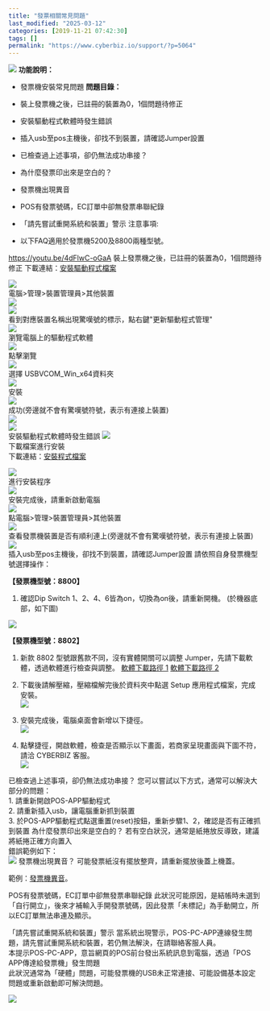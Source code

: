 ```yaml
---
title: "發票相關常見問題"
last_modified: "2025-03-12"
categories: [2019-11-21 07:42:30]
tags: []
permalink: "https://www.cyberbiz.io/support/?p=5064"
---
```


![](https://www.cyberbiz.io/support/wp-content/uploads/2021/08/企業版.png)
**功能說明：**  

* 發票機安裝常見問題
**問題目錄：**

* 裝上發票機之後，已註冊的裝置為0，1個問題待修正
* 安裝驅動程式軟體時發生錯誤
* 插入usb至pos主機後，卻找不到裝置，請確認Jumper設置
* 已檢查過上述事項，卻仍無法成功串接？
* 為什麼發票印出來是空白的？
* 發票機出現異音
* POS有發票號碼，EC訂單中卻無發票串聯紀錄
* 「請先嘗試重開系統和裝置」警示
注意事項:  

* 以下FAQ適用於發票機5200及8800兩種型號。

https://youtu.be/4dFlwC-oGaA  裝上發票機之後，已註冊的裝置為0，1個問題待修正
下載連結：[安裝驅動程式檔案](https://drive.google.com/open?id=1_5E8MAY8fAAy5HDjuuX8cQ2hEcZBfiKQ)  

![](https://www.cyberbiz.co/support/wp-content/uploads/2019/11/找不到裝置0.png)  
電腦>管理>裝置管理員>其他裝置  
![](https://www.cyberbiz.co/support/wp-content/uploads/2019/11/找不到裝置1.png)  
![](https://www.cyberbiz.co/support/wp-content/uploads/2019/11/找不到裝置2.png)  
看到對應裝置名稱出現驚嘆號的標示，點右鍵"更新驅動程式管理"  
![](https://www.cyberbiz.co/support/wp-content/uploads/2019/11/找不到裝置3.png)  
瀏覽電腦上的驅動程式軟體  
![](https://www.cyberbiz.co/support/wp-content/uploads/2019/11/找不到裝置4.png)  
點擊瀏覽  
![](https://www.cyberbiz.co/support/wp-content/uploads/2019/11/找不到裝置5.png)  
選擇 USBVCOM_Win_x64資料夾  
![](https://www.cyberbiz.co/support/wp-content/uploads/2019/11/找不到裝置6.png)  
安裝  
![](https://www.cyberbiz.co/support/wp-content/uploads/2019/11/找不到裝置7.png)  
成功(旁邊就不會有驚嘆號符號，表示有連接上裝置)  
![](https://www.cyberbiz.co/support/wp-content/uploads/2019/11/代碼52錯誤6.png)  
![](https://www.cyberbiz.co/support/wp-content/uploads/2019/11/invoice_intro2.png)  
安裝驅動程式軟體時發生錯誤 ![](https://www.cyberbiz.co/support/wp-content/uploads/2019/11/代碼52錯誤1.png)  
下載檔案進行安裝  
下載連結：[安裝程式檔案](https://drive.google.com/file/d/1x1BPZeFaaAa8VjW3_pTiAqXP4OYCdE07/view?usp=sharing)  

![](https://www.cyberbiz.co/support/wp-content/uploads/2019/11/代碼52錯誤2.png)  
進行安裝程序  
![](https://www.cyberbiz.co/support/wp-content/uploads/2019/11/代碼52錯誤3.png)  
安裝完成後，請重新啟動電腦  
![](https://www.cyberbiz.co/support/wp-content/uploads/2019/11/代碼52錯誤4.png)  
點電腦>管理>裝置管理員>其他裝置  
![](https://www.cyberbiz.co/support/wp-content/uploads/2019/11/代碼52錯誤5.png)  
查看發票機裝置是否有順利連上(旁邊就不會有驚嘆號符號，表示有連接上裝置)  
![](https://www.cyberbiz.co/support/wp-content/uploads/2019/11/代碼52錯誤6.png)  
插入usb至pos主機後，卻找不到裝置，請確認Jumper設置 請依照自身發票機型號選擇操作：  

**【發票機型號：8800】**  

1. 確認Dip Switch 1、2、4、6皆為on，切換為on後，請重新開機。 (於機器底部，如下圖)  

![](https://www.cyberbiz.io/support/wp-content/uploads/2019/11/熒幕擷取畫面_2021_4_14_下午6_11.png)  

**【發票機型號：8802】**  

1. 新款 8802 型號跟舊款不同，沒有實體開關可以調整 Jumper，先請下載軟體，透過軟體進行檢查與調整。 [軟體下載路徑 1](https://drive.google.com/file/d/11OFommtgJWqYcZFmGWaQT4373BsJC9sO/view?usp=sharing) [軟體下載路徑 2](https://drive.google.com/file/d/1mbPBD49PFuoHyiIaBPhvsSsYVASz-bzT/view?usp=sharing)


2. 下載後請解壓縮，壓縮檔解完後於資料夾中點選 Setup 應用程式檔案，完成安裝。  
![](https://www.cyberbiz.io/support/wp-content/uploads/發票相關常見問題01.png)

3. 安裝完成後，電腦桌面會新增以下捷徑。  
![](https://www.cyberbiz.io/support/wp-content/uploads/發票相關常見問題02.png)

4. 點擊捷徑，開啟軟體，檢查是否顯示以下畫面，若商家呈現畫面與下圖不符，請洽 CYBERBIZ 客服。  
![](https://www.cyberbiz.io/support/wp-content/uploads/發票相關常見問題03.png)

已檢查過上述事項，卻仍無法成功串接？ 您可以嘗試以下方式，通常可以解決大部分的問題：  
1\. 請重新開啟POS-APP驅動程式  
2\. 請重新插入usb，讓電腦重新抓到裝置  
3\. 於POS-APP驅動程式點選重置(reset)按鈕，重新步驟1、2，確認是否有正確抓到裝置  為什麼發票印出來是空白的？
若有空白狀況，通常是紙捲放反導致，建議將紙捲正確方向置入  
錯誤範例如下：  
![](https://www.cyberbiz.io/support/wp-content/uploads/2021/12/錯誤方向擺放發票紙.png)
發票機出現異音？ 可能發票紙沒有擺放整齊，請重新擺放後蓋上機蓋。  

範例：[發票機異音](https://drive.google.com/file/d/12Cnb5YsTSt5HSYQBYukbcjOugdm4QGQ4/view?usp=sharing)。  

POS有發票號碼，EC訂單中卻無發票串聯紀錄
此狀況可能原因，是結帳時未選到「自行開立」，後來才補輸入手開發票號碼，因此發票「未標記」為手動開立，所以EC訂單無法串連及顯示。  



「請先嘗試重開系統和裝置」警示 當系統出現警示，POS-PC-APP連線發生問題，請先嘗試重開系統和裝置，若仍無法解決，在請聯絡客服人員。  
本提示POS-PC-APP，意旨網頁的POS前台發出系統訊息到電腦，透過「POS APP傳達給發票機」發生問題  
此狀況通常為「硬體」問題，可能發票機的USB未正常連接、可能設備基本設定問題或重新啟動即可解決問題。  

![](https://www.cyberbiz.io/support/wp-content/uploads/POS設備異常.jpg)  


